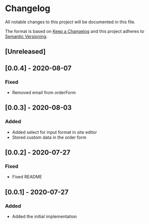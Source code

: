 # Changelog

All notable changes to this project will be documented in this file.

The format is based on [Keep a Changelog](http://keepachangelog.com/en/1.0.0/)
and this project adheres to [Semantic Versioning](http://semver.org/spec/v2.0.0.html).

## [Unreleased]

## [0.0.4] - 2020-08-07

### Fixed

- Removed email from orderForm

## [0.0.3] - 2020-08-03

### Added

- Added select for input format in site editor
- Stored custom data in the order form

## [0.0.2] - 2020-07-27

### Fixed

- Fixed README

## [0.0.1] - 2020-07-27

### Added

- Added the initial implementation

